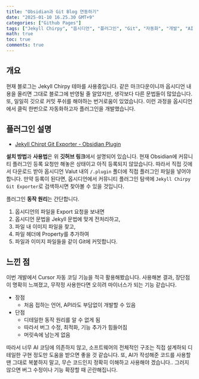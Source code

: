 ```yaml
---
title: "Obsidian과 Git Blog 연동하기"
date: "2025-01-10 16.25.30 GMT+9"
categories: ["Github Pages"]
tags: ["Jekyll Chirpy", "옵시디언", "플러그인", "Git", "자동화", "개발", "AI 코딩", "문법 변환"]
math: true
toc: true
comments: true
---
```


## 개요

현재 블로그는 Jekyll Chirpy 테마를 사용중입니다. 같은 마크다운이니까 옵시디언 내용을 올리면 그대로 블로그에 반영될 줄 알았지만, 생각보다 다른 문법들이 많았습니다. 또, 일일히 깃으로 커밋 푸쉬를 해야하는 번거로움이 있었습니다. 이런 과정을 옵시디언에서 클릭 한번으로 자동화하고자 플러그인을 개발했습니다.

## 플러그인 설명

- [Jekyll Chirpt Git Exporter - Obsidian Plugin](https://github.com/qlsjtmek2/jekyll-chirpy-git-exporter)

**설치 방법**과 **사용법**은 위 **깃허브 링크**에서 설명되어 있습니다. 현재 Obsidian에 커뮤니티 플러그인 등록 요청만 해놓은 상태이고 아직 등록되지 않았습니다. 따라서 직접 깃에서 다운로드 받아 옵시디언 Valut 내의 `/.plugin` 폴더에 직접 플러그인 파일을 넣어야 합니다. 만약 등록이 된다면, 옵시디언에서 커뮤니티 플러그인 탐색에 `Jekyll Chirpy Git Exporter`로 검색하시면 찾아볼 수 있을 것입니다.

플러그인 **동작 원리**는 간단합니다.

1. 옵시디언의 파일을 Export 요청을 보내면
2. 옵시디언 문법을 Jekyll 문법에 맞게 전처리하고,
3. 파일 내 이미지 파일을 찾고,
4. 파일 헤더에 Property를 추가하여
5. 파일과 이미지 파일들을 같이 Git에 커밋합니다.

## 느낀 점

이번 개발에서 Cursor 자동 코딩 기능을 적극 활용해봤습니다. 사용해본 결과, 장단점이 명확히 느껴졌고, 무작정 사용한다면 오히려 마이너스가 되는 기능 같습니다.

- 장점
	- 처음 접하는 언어, API라도 부담없이 개발할 수 있음
- 단점
	- 디테일한 동작 원리를 알 수 없게 됨
	- 따라서 버그 수정, 최적화, 기능 추가가 힘들어짐
	- 머릿속에 남는게 없음

따라서 너무 AI 코딩에 의존하지 않고, 소프트웨어의 전체적인 구조는 직접 설계하되 디테일한 구현 정도만 도움을 받으면 좋을 것 같습니다. 또, AI가 작성해준 코드를 사용할 땐 그대로 복붙하지 말고, 무슨 코드인지 정확히 이해하고 사용해야 겠습니다.. 그러지 않으면 버그 수정이나 기능 확장할 때 곤란해집니다.
